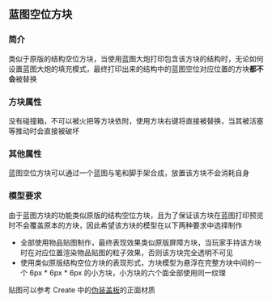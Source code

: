 ## 蓝图空位方块

### 简介

类似于原版的结构空位方块，当使用蓝图大炮打印包含该方块的结构时，无论如何设置蓝图大炮的填充模式，最终打印出来的结构中的蓝图空位对应位置的方块**都不会**被替换

### 方块属性

没有碰撞箱，不可以被火把等方块依附，使用方块右键将直接被替换，当其被活塞等推动时会直接被破坏

### 其他属性

蓝图空位方块可以通过一个蓝图与笔和脚手架合成，放置该方块不会消耗自身

### 模型要求

由于蓝图方块的功能类似原版的结构空位方块，且为了保证该方块在蓝图打印预览时不会覆盖原本的方块，因此希望该方块的模型在以下两种要求中选择制作

- 全部使用物品贴图制作，最终表现效果类似原版屏障方块，当玩家手持该方块时在对应位置渲染物品贴图的粒子效果，否则该方块完全透明不可见
- 使用类似原版结构空位方块的表现形式，方块模型为悬浮在完整方块中间的一个 6px * 6px * 6px 的小方块，小方块的六个面全部使用同一纹理

贴图可以参考 Create 中的[伪装盖板](https://www.mcmod.cn/item/701479.html)的正面材质
